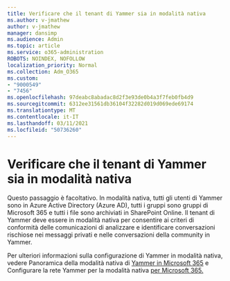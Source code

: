 ```yaml
---
title: Verificare che il tenant di Yammer sia in modalità nativa
ms.author: v-jmathew
author: v-jmathew
manager: dansimp
ms.audience: Admin
ms.topic: article
ms.service: o365-administration
ROBOTS: NOINDEX, NOFOLLOW
localization_priority: Normal
ms.collection: Adm_O365
ms.custom:
- "9000549"
- "7456"
ms.openlocfilehash: 97deabc8abadac8d2f3e93de0b4a3f7feb0fb4d9
ms.sourcegitcommit: 6312ee31561db36104f32282d019d069ede69174
ms.translationtype: MT
ms.contentlocale: it-IT
ms.lasthandoff: 03/11/2021
ms.locfileid: "50736260"
---
```

# <a name="verify-your-yammer-tenant-is-in-native-mode"></a>Verificare che il tenant di Yammer sia in modalità nativa

Questo passaggio è facoltativo. In modalità nativa, tutti gli utenti di Yammer sono in Azure Active Directory (Azure AD), tutti i gruppi sono gruppi di Microsoft 365 e tutti i file sono archiviati in SharePoint Online. Il tenant di Yammer deve essere in modalità nativa per consentire ai criteri di conformità delle comunicazioni di analizzare e identificare conversazioni rischiose nei messaggi privati e nelle conversazioni della community in Yammer.  
  
Per ulteriori informazioni sulla configurazione di Yammer in modalità nativa, vedere Panoramica della modalità nativa di [Yammer in Microsoft 365](https://go.microsoft.com/fwlink/?linkid=2129829) e Configurare la rete Yammer per la modalità nativa [per Microsoft 365.](https://go.microsoft.com/fwlink/?linkid=2129772)

